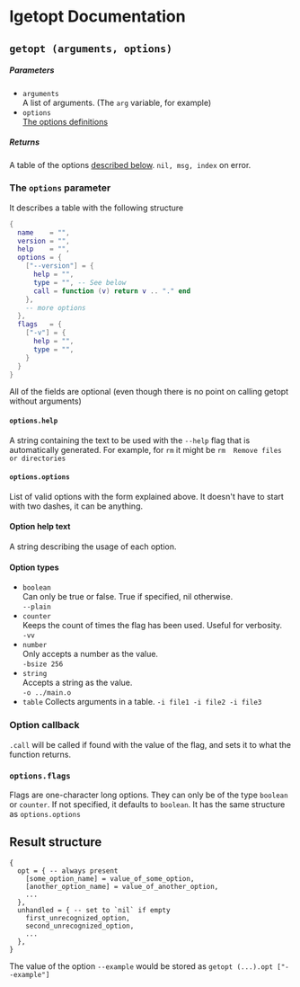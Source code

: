 # lgetopt Documentation

## `getopt (arguments, options)`
##### Parameters
- `arguments`  
A list of arguments. (The `arg` variable, for example)
- `options`  
[The options definitions](#the-options-parameter)
##### Returns
A table of the options [described below](#).
`nil, msg, index` on error.

### The `options` parameter
It describes a table with the following structure
```lua
{
  name    = "",
  version = "",
  help    = "",
  options = {
    ["--version"] = {
      help = "",
      type = "", -- See below
      call = function (v) return v .. "." end
    },
    -- more options
  },
  flags   = {
    ["-v"] = {
      help = "",
      type = "",
    }
  }
}
```
All of the fields are optional (even though there is no point on calling getopt without arguments)
#### `options.help`
A string containing the text to be used with the `--help` flag that is automatically generated.
For example, for `rm` it might be `rm  Remove files or directories`
#### `options.options`
List of valid options with the form explained above. It doesn't have to start with two dashes, it can be anything.
#### Option help text
A string describing the usage of each option.
#### Option types
- `boolean`  
Can only be true or false. True if specified, nil otherwise.  
`--plain`
- `counter`  
Keeps the count of times the flag has been used. Useful for verbosity.  
`-vv`
- `number`  
Only accepts a number as the value.  
`-bsize 256`
- `string`  
Accepts a string as the value.  
`-o ../main.o`
- `table`
Collects arguments in a table.
`-i file1 -i file2 -i file3`
### Option callback
`.call` will be called if found with the value of the flag, and sets it to what the function returns.
### `options.flags`
Flags are one-character long options. They can only be of the type `boolean` or `counter`. If not specified, it defaults to `boolean`. It has the same structure as `options.options`

## Result structure
```
{
  opt = { -- always present
    [some_option_name] = value_of_some_option,
    [another_option_name] = value_of_another_option,
    ...
  },
  unhandled = { -- set to `nil` if empty
    first_unrecognized_option,
    second_unrecognized_option,
    ...
  },
}
```
The value of the option `--example` would be stored as `getopt (...).opt ["--example"]`
